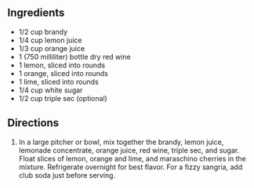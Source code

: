 Ingredients
-----------

- 1/2 cup brandy
- 1/4 cup lemon juice
- 1/3 cup orange juice
- 1 (750 milliliter) bottle dry red wine
- 1 lemon, sliced into rounds
- 1 orange, sliced into rounds
- 1 lime, sliced into rounds
- 1/4 cup white sugar
- 1/2 cup triple sec (optional)

Directions
----------

1. In a large pitcher or bowl, mix together the brandy, lemon juice, lemonade concentrate, orange juice, red wine, triple sec, and sugar. Float slices of lemon, orange and lime, and maraschino cherries in the mixture. Refrigerate overnight for best flavor. For a fizzy sangria, add club soda just before serving.
